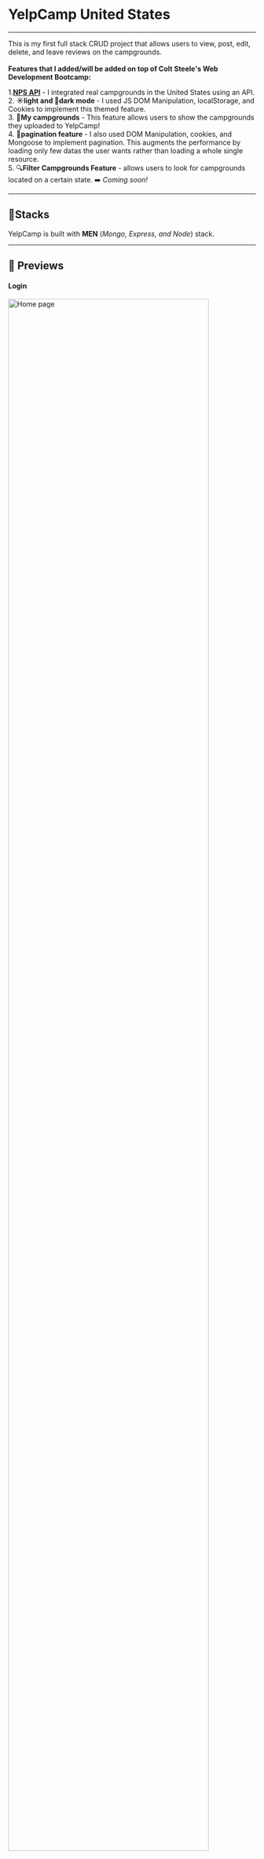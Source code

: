# YelpCamp United States
<hr>
This is my first full stack CRUD project that allows users to view, post, edit, delete, and leave reviews on the campgrounds. 
<br><br>
<b>Features that I added/will be added on top of Colt Steele's Web Development Bootcamp: </b>
<br>

1.**[NPS API](https://www.nps.gov/subjects/developer/guides.htm)** - I integrated real campgrounds in the United States using an API.<br>
2. **☀️light and 🌙dark mode** - I used JS DOM Manipulation, localStorage, and Cookies to implement this themed feature.<br>
3. **🌳My campgrounds** - This feature allows users to show the campgrounds they uploaded to YelpCamp! <br>
4. **📄pagination feature** - I also used DOM Manipulation, cookies, and Mongoose to implement pagination. This augments the performance by loading only few datas the user wants rather than loading a whole single resource.<br>
5. 🔍**Filter Campgrounds Feature** - allows users to look for campgrounds located on a certain state. ➡️ <i>Coming soon!</i> 

<hr>

## 🔨Stacks
YelpCamp is built with **MEN** (*Mongo, Express, and Node*) stack.
<hr>

## 👀 Previews
#### Login
<img src="assets/imgs/login.png" width="90%" alt="Home page">

#### Login (dark mode)
<img src="assets/imgs/logindark.png" width="90%" alt="Home page">

#### Register
<img src="assets/imgs/register.png" width="90%" alt="Home page">

#### Register (dark mode)
<img src="assets/imgs/registerdark.png" width="90%" alt="Home page">

#### Homepage
<img src="assets/imgs/homepage.png" width="100%" alt="Home page">

#### All Campgrounds
<img src="assets/imgs/allcmplight.png" width="100%" alt="Home page">

#### All Campgrounds
<img src="assets/imgs/allcmplight2.png" width="100%" alt="Home page">

#### All Campgrounds (dark mode)
<img src="assets/imgs/allcmpdark.png" width="100%" alt="Home page">

#### All Campgrounds (dark mode)
<img src="assets/imgs/allcmpdark2.png" width="100%" alt="Home page">

#### Show a Campground
<img src="assets/imgs/showcmp.png" width="100%" alt="Home page">

#### Show a Campground (dark mode)
<img src="assets/imgs/showcmpdark.png" width="100%" alt="Home page">

#### Edit a Campground
<img src="assets/imgs/edit.png" width="100%" alt="Home page">

#### Reviews
<img src="assets/imgs/review.png" width="100%" alt="Home page">

<hr>

## 🧰Tools

### 
1.  #### Mongoose
2.  #### MapBox
3.  #### Coudinary
4.  #### Passport.js
5.  #### Embedded Javascript
6.  #### Axios
7.  #### Joi
<hr>

## 💻 To run on your local machine:
### Prerequisties:
1. You should have the following installed on your machine:
- Node
- Mongo
- Git
- VS Code
2. You should have the following accounts to gain access to keys, and tokens required for the project:
- Cloudinary
- Mapbox
- NPS
  
### Steps:
1. On the main repository, click the green Code button and copy the SSH. 

2. Go or create a directory where you want the repository to be included then type this script on your terminal:
```
git clone [SSH HERE]
```
3. Open the cloned repository on VS Code.
4. On your terminal, download all the dependencies by typing
   `npm i` or `npm install`
5. Create a .env file to store the required keys for the project

    *replace value with the appropriate keys from the required accounts mentioned in the prerequisites*
 ```
CLOUDINARY_CLOUD_NAME=[value]
CLOUDINARY_KEY=[value]
CLOUDINARY_SECRET=[value]
MAPBOX_TOKEN=[value]
API_KEY=[value]
OWNER_ID=[value]
```

6. Open a new terminal and type `mongod` to connect the projects on your local database. The project will not start until this is not opened ⚠️
7. Now to seeds your database, on the previous terminal, type 
 ```
 node seeds/index.js
``` 
8. _(After getting a response of done on your terminal, wait for 3-8 seconds to let all the campgrounds' images get uploaded to cloudinary)._
9. Hit **CTRL+C** to exit the current process.
10. Now, you are ready to run the program by typing either of the script on your terminal:
```
node app.js
```
  or _(recommended)_
```
nodemon app.js
``` 
<br>
11. Once you see "Database connected", go to your preferred browser, then go to *localhost:3000*

